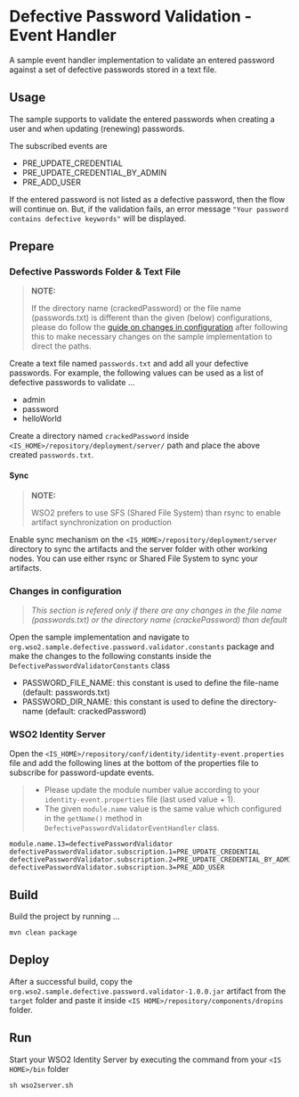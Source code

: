 # Defective Password Validation - Event Handler

A sample event handler implementation to validate an entered password against a set of defective passwords stored in a text file.

## Usage

The sample supports to validate the entered passwords when creating a user and when updating (renewing) passwords.

The subscribed events are

* PRE_UPDATE_CREDENTIAL
* PRE_UPDATE_CREDENTIAL_BY_ADMIN
* PRE_ADD_USER

If the entered password is not listed as a defective password, then the flow will continue on. But, if the validation fails, an error message `"Your password contains defective keywords"` will be displayed.

## Prepare

### Defective Passwords Folder & Text File

> **NOTE:**
> 
> If the directory name (crackedPassword) or the file name (passwords.txt) is different than the given (below) configurations, please do follow the [guide on changes in configuration](#changes-in-configuration) after following this to make necessary changes on the sample implementation to direct the paths.

Create a text file named `passwords.txt` and add all your defective passwords.
For example, the following values can be used as a list of defective passwords to validate ...

* admin
* password
* helloWorld

Create a directory named `crackedPassword` inside `<IS_HOME>/repository/deployment/server/` path and place the above created `passwords.txt`.

#### Sync

> **NOTE:**
> 
> WSO2 prefers to use SFS (Shared File System) than rsync to enable artifact synchronization on production

Enable sync mechanism on the `<IS_HOME>/repository/deployment/server` directory to sync the artifacts and the server folder with other working nodes. You can use either rsync or Shared File System to sync your artifacts.

### Changes in configuration

> *This section is refered only if there are any changes in the file name (passwords.txt) or the directory name (crackePassword) than default*

Open the sample implementation and navigate to `org.wso2.sample.defective.password.validator.constants` package and make the changes to the following constants inside the `DefectivePasswordValidatorConstants` class

* PASSWORD_FILE_NAME: this constant is used to define the file-name (default: passwords.txt)
* PASSWORD_DIR_NAME: this constant is used to define the directory-name (default: crackedPassword)

### WSO2 Identity Server

Open the `<IS_HOME>/repository/conf/identity/identity-event.properties` file and add the following lines at the bottom of the properties file to subscribe for password-update events.

> * Please update the module number value according to your `identity-event.properties` file (last used value + 1).
> * The given `module.name` value is the same value which configured in the `getName()` method in `DefectivePasswordValidatorEventHandler` class.

```properties
module.name.13=defectivePasswordValidator
defectivePasswordValidator.subscription.1=PRE_UPDATE_CREDENTIAL
defectivePasswordValidator.subscription.2=PRE_UPDATE_CREDENTIAL_BY_ADMIN
defectivePasswordValidator.subscription.3=PRE_ADD_USER
```

## Build

Build the project by running ...

```shell
mvn clean package
```

## Deploy

After a successful build, copy the `org.wso2.sample.defective.password.validator-1.0.0.jar` artifact from the `target` folder and paste it inside `<IS HOME>/repository/components/dropins` folder.

## Run

Start your WSO2 Identity Server by executing the command from your `<IS HOME>/bin` folder

```shell
sh wso2server.sh
```
